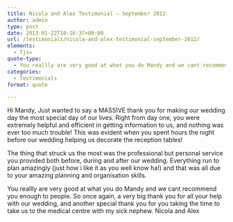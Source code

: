 ```yaml
---
title: Nicola and Alex Testimonial – September 2012
author: admin
type: post
date: 2013-01-22T10:16:37+00:00
url: /testimonials/nicola-and-alex-testimonial-september-2012/
elements:
  - Tjs=
quote-type:
  - You reallly are very good at what you do Mandy and we cant recommend you enough to people. So once again, a very big thank you for all your help with our wedding, and another special thank you for you taking the time to take us to the medical centre with my sick nephew. Nicola and Alex
categories:
  - Testimonials
format: quote

---
```

Hi Mandy, Just wanted to say a MASSIVE thank you for making our wedding day the most special day of our lives. Right from day one, you were extremely helpful and efficient in getting information to us, and nothing was ever too much trouble! This was evident when you spent hours the night before our wedding helping us decorate the reception tables!

The thing that struck us the most was the professional but personal service you provided both before, during and after our wedding. Everything run to plan amazingly (just how i like it as you well know ha!) and that was all due to your amazing planning and organisation skills.

You reallly are very good at what you do Mandy and we cant recommend you enough to people. So once again, a very big thank you for all your help with our wedding, and another special thank you for you taking the time to take us to the medical centre with my sick nephew. Nicola and Alex